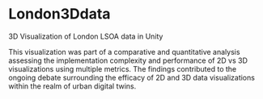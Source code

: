 # London3Ddata
3D Visualization of London LSOA data in Unity

This visualization was part of a comparative and quantitative analysis assessing the implementation complexity and performance of 2D vs 3D visualizations using multiple metrics. 
The findings contributed to the ongoing debate surrounding the efficacy of 2D and 3D data visualizations within the realm of urban digital twins.
